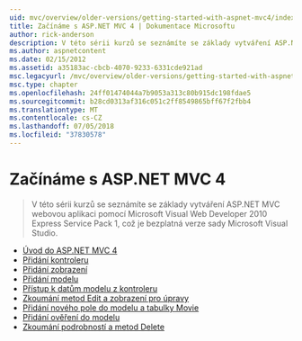 ```yaml
---
uid: mvc/overview/older-versions/getting-started-with-aspnet-mvc4/index
title: Začínáme s ASP.NET MVC 4 | Dokumentace Microsoftu
author: rick-anderson
description: V této sérii kurzů se seznámíte se základy vytváření ASP.NET MVC webovou aplikaci pomocí Microsoft Visual Web Developer 2010 Express Service Pack 1, w...
ms.author: aspnetcontent
ms.date: 02/15/2012
ms.assetid: a35183ac-cbcb-4070-9233-6331cde921ad
msc.legacyurl: /mvc/overview/older-versions/getting-started-with-aspnet-mvc4
msc.type: chapter
ms.openlocfilehash: 24ff01474044a7b9053a313c80b915dc198fdae5
ms.sourcegitcommit: b28cd0313af316c051c2ff8549865bff67f2fbb4
ms.translationtype: MT
ms.contentlocale: cs-CZ
ms.lasthandoff: 07/05/2018
ms.locfileid: "37830578"
---
```

<a name="getting-started-with-aspnet-mvc-4"></a>Začínáme s ASP.NET MVC 4
====================
> V této sérii kurzů se seznámíte se základy vytváření ASP.NET MVC webovou aplikaci pomocí Microsoft Visual Web Developer 2010 Express Service Pack 1, což je bezplatná verze sady Microsoft Visual Studio.


- [Úvod do ASP.NET MVC 4](intro-to-aspnet-mvc-4.md)
- [Přidání kontroleru](adding-a-controller.md)
- [Přidání zobrazení](adding-a-view.md)
- [Přidání modelu](adding-a-model.md)
- [Přístup k datům modelu z kontroleru](accessing-your-models-data-from-a-controller.md)
- [Zkoumání metod Edit a zobrazení pro úpravy](examining-the-edit-methods-and-edit-view.md)
- [Přidání nového pole do modelu a tabulky Movie](adding-a-new-field-to-the-movie-model-and-table.md)
- [Přidání ověření do modelu](adding-validation-to-the-model.md)
- [Zkoumání podrobností a metod Delete](examining-the-details-and-delete-methods.md)

